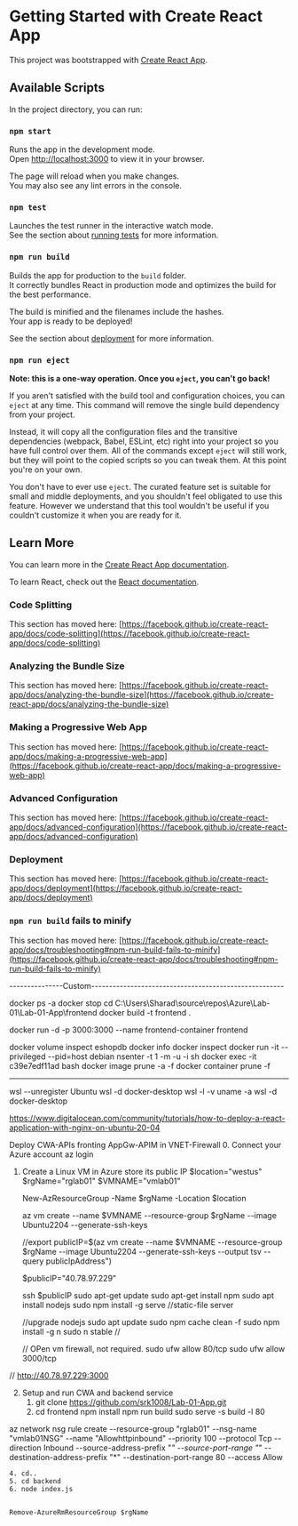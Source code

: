 # Getting Started with Create React App

This project was bootstrapped with [Create React App](https://github.com/facebook/create-react-app).

## Available Scripts

In the project directory, you can run:

### `npm start`

Runs the app in the development mode.\
Open [http://localhost:3000](http://localhost:3000) to view it in your browser.

The page will reload when you make changes.\
You may also see any lint errors in the console.

### `npm test`

Launches the test runner in the interactive watch mode.\
See the section about [running tests](https://facebook.github.io/create-react-app/docs/running-tests) for more information.

### `npm run build`

Builds the app for production to the `build` folder.\
It correctly bundles React in production mode and optimizes the build for the best performance.

The build is minified and the filenames include the hashes.\
Your app is ready to be deployed!

See the section about [deployment](https://facebook.github.io/create-react-app/docs/deployment) for more information.

### `npm run eject`

**Note: this is a one-way operation. Once you `eject`, you can't go back!**

If you aren't satisfied with the build tool and configuration choices, you can `eject` at any time. This command will remove the single build dependency from your project.

Instead, it will copy all the configuration files and the transitive dependencies (webpack, Babel, ESLint, etc) right into your project so you have full control over them. All of the commands except `eject` will still work, but they will point to the copied scripts so you can tweak them. At this point you're on your own.

You don't have to ever use `eject`. The curated feature set is suitable for small and middle deployments, and you shouldn't feel obligated to use this feature. However we understand that this tool wouldn't be useful if you couldn't customize it when you are ready for it.

## Learn More

You can learn more in the [Create React App documentation](https://facebook.github.io/create-react-app/docs/getting-started).

To learn React, check out the [React documentation](https://reactjs.org/).

### Code Splitting

This section has moved here: [https://facebook.github.io/create-react-app/docs/code-splitting](https://facebook.github.io/create-react-app/docs/code-splitting)

### Analyzing the Bundle Size

This section has moved here: [https://facebook.github.io/create-react-app/docs/analyzing-the-bundle-size](https://facebook.github.io/create-react-app/docs/analyzing-the-bundle-size)

### Making a Progressive Web App

This section has moved here: [https://facebook.github.io/create-react-app/docs/making-a-progressive-web-app](https://facebook.github.io/create-react-app/docs/making-a-progressive-web-app)

### Advanced Configuration

This section has moved here: [https://facebook.github.io/create-react-app/docs/advanced-configuration](https://facebook.github.io/create-react-app/docs/advanced-configuration)

### Deployment

This section has moved here: [https://facebook.github.io/create-react-app/docs/deployment](https://facebook.github.io/create-react-app/docs/deployment)

### `npm run build` fails to minify

This section has moved here: [https://facebook.github.io/create-react-app/docs/troubleshooting#npm-run-build-fails-to-minify](https://facebook.github.io/create-react-app/docs/troubleshooting#npm-run-build-fails-to-minify)


---------------Custom------------------------------------------------------

docker ps -a
docker stop
cd C:\Users\Sharad\source\repos\Azure\Lab-01\Lab-01-App\frontend
docker build -t frontend .

docker run -d -p 3000:3000 --name frontend-container frontend

docker volume inspect eshopdb
docker info
docker inspect
docker run -it --privileged --pid=host debian nsenter -t 1 -m -u -i sh
docker exec -it c39e7edf11ad bash
docker image prune -a -f
docker container prune  -f

---------------------------------------------------------------------------
wsl --unregister Ubuntu
wsl -d docker-desktop
wsl -l -v
uname -a
wsl -d docker-desktop



https://www.digitalocean.com/community/tutorials/how-to-deploy-a-react-application-with-nginx-on-ubuntu-20-04

Deploy CWA-APIs fronting AppGw-APIM in VNET-Firewall
0. Connect your Azure account
    az login
1. Create a Linux VM in Azure store its public IP
    $location="westus"
    $rgName="rglab01"
    $VMNAME="vmlab01"

    New-AzResourceGroup -Name $rgName -Location $location

    az vm create --name $VMNAME --resource-group $rgName --image Ubuntu2204 --generate-ssh-keys

    //export publicIP=$(az vm create --name $VMNAME --resource-group $rgName --image Ubuntu2204 --generate-ssh-keys --output tsv --query  publicIpAddress")

    $publicIP="40.78.97.229"

    ssh $publicIP
    sudo apt-get update
    sudo apt-get install npm
    sudo apt install nodejs
    sudo npm install -g serve //static-file server

    //upgrade nodejs
        sudo apt update
        sudo npm cache clean -f
        sudo npm install -g n
        sudo n stable
    //

    // OPen vm firewall, not required.
    sudo ufw allow 80/tcp
    sudo ufw allow 3000/tcp



// http://40.78.97.229:3000

2. Setup and run CWA and backend service
    1. git clone https://github.com/srk1008/Lab-01-App.git
    2. cd frontend
    npm install
    npm run build
    sudo serve -s build -l 80

az network nsg rule create --resource-group "rglab01" --nsg-name "vmlab01NSG" --name "Allowhttpinbound" --priority 100 --protocol Tcp --direction Inbound --source-address-prefix "*" --source-port-range "*" --destination-address-prefix "*" --destination-port-range 80 --access Allow





    4. cd..
    5. cd backend
    6. node index.js


    Remove-AzureRmResourceGroup $rgName
